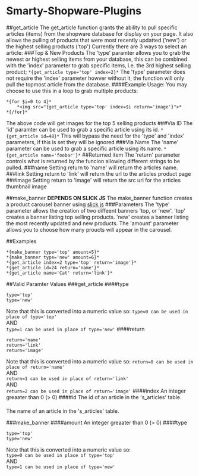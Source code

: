 # Smarty-Shopware-Plugins
##get_article
The get_article function grants the ability to pull specific articles (items) from the shopware database for display on your page. It also allows the pulling of products that were most recently updatted ('new') or the highest selling products ('top')
Currently there are 3 ways to select an article:
###Top & New Products
The 'type' paramter allows you to grab the newest or highest selling items from your database, this can be combined with the 'index' parameter to grab specific items, i.e. the 3rd highest selling product;
```*{get_article type='top' index=2}*```
The 'type' parameter does not require the 'index' parameter howver without it, the function will only pull the topmost article from the database.
####Example Usage:
You may choose to use this in a loop to grab multiple products:
```
*{for $i=0 to 4}*
    *<img src="{get_article type='top' index=$i return='image'}">*
*{/for}*
```
The above code will get images for the top 5 selling products
###Via ID
The 'id' paramter can be used to grab a specific article using its id.
```*{get_article id=48}*```
This will bypass the need for the 'type' and 'index' parameters, if this is set they will be ignored
###Via Name
The 'name' parameter can be used to grab a specific article using its name.
```*{get_article name='foobar'}*```
##Returned item
The 'return' parameter controls what is returned by the funcion allowing different strings to be pulled.
###name
Setting return to 'name' will return the articles name.
###link
Setting return to 'link' will return the url to the articles product page
###image
Setting return to 'image' will return the src url for the articles thumbnail image

##make_banner
**DEPENDS ON SLICK JS**
The make_banner function creates a product carousel banner using [slick js](http://kenwheeler.github.io/slick/)
###Parameters
The 'type' parameter allows the creation of two diffeent banners 'top, or 'new'. 'top' creates a banner listing top selling products. 'new' creates a banner listing the most recently updated and new products.
The 'amount' parameter allows you to choose how many proucts will appear in the carousel.

##Examples
```
*{make_banner type='top' amount=5}*
*{make_banner type='new' amount=6}*
*{get_article index=2 type='top' return='image'}*
*{get_article id=24 return='name'}*
*{get_article name='Cat' return='link'}*
```

##Valid Paramter Values
###get_article
####type
```
type='top'  
type='new'
```
Note that this is converted into a numeric value so:
```type=0 can be used in place of type='top'```  
AND  
```type=1 can be used in place of type='new'```
####return
```
return='name'  
return='link'  
return='image'
```
Note that this is converted into a numeric value so:
```return=0 can be used in place of return='name'```  
AND  
```return=1 can be used in place of return='link'```  
AND  
```return=2 can be used in place of return='image'```
####index
An integer greaater than 0 (> 0)
####id
The id of an article in the 's_articles' table.
####
The name of an article in the 's_articles' table.

###make_banner
####amount
An integer greaater than 0 (> 0)
####type
```
type='top'  
type='new'
```
Note that this is converted into a numeric value so:  
```type=0 can be used in place of type='top'```  
AND  
```type=1 can be used in place of type='new'```  


